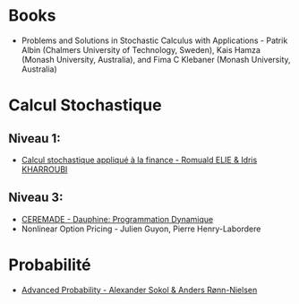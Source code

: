 # Books
- Problems and Solutions in Stochastic Calculus with Applications - Patrik Albin (Chalmers University of Technology, Sweden), Kais Hamza (Monash University, Australia), and Fima C Klebaner (Monash University, Australia)



# Calcul Stochastique
## Niveau 1:
- [Calcul stochastique appliqué à la finance - Romuald ELIE & Idris KHARROUBI](https://media.licdn.com/dms/document/media/v2/D561FAQGkpnciH34wow/feedshare-document-pdf-analyzed/B56ZX8NrxWHQAc-/0/1743693225499?e=1745452800&v=beta&t=pkq1tyCMaQfOir1MxrlLLt2LVgJHJKBq2vyjaV9Mt54)



## Niveau 3:
- [CEREMADE - Dauphine: Programmation Dynamique](https://www.ceremade.dauphine.fr/~carlier/progdyn.pdf)
- Nonlinear Option Pricing - Julien Guyon, Pierre Henry-Labordere



# Probabilité
- [Advanced Probability - Alexander Sokol & Anders Rønn-Nielsen](https://media.licdn.com/dms/document/media/v2/D4D1FAQGS4DFnCmZWaQ/feedshare-document-pdf-analyzed/B4DZYXLix0H4AY-/0/1744145684241?e=1745452800&v=beta&t=weTCeC2jQhBsoRznDtf6EL1_B6kLyahVz0w61aKDgeo)
